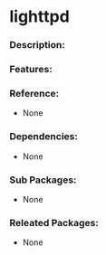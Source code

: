# lighttpd

### Description:


### Features:


### Reference:
* None

### Dependencies:
* None

### Sub Packages:
* None

### Releated Packages:
* None